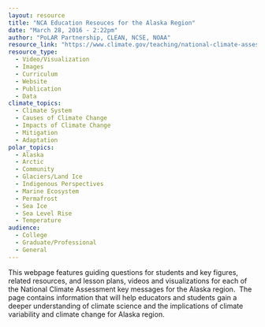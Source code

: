 ```yaml
---
layout: resource
title: "NCA Education Resouces for the Alaska Region"
date: "March 28, 2016 - 2:22pm"
author: "PoLAR Partnership, CLEAN, NCSE, NOAA"
resource_link: "https://www.climate.gov/teaching/national-climate-assessment-resources-educators..."
resource_type:
  - Video/Visualization
  - Images
  - Curriculum
  - Website
  - Publication
  - Data
climate_topics:
  - Climate System
  - Causes of Climate Change
  - Impacts of Climate Change
  - Mitigation
  - Adaptation
polar_topics:
  - Alaska
  - Arctic
  - Community
  - Glaciers/Land Ice
  - Indigenous Perspectives
  - Marine Ecosystem
  - Permafrost
  - Sea Ice
  - Sea Level Rise
  - Temperature
audience:
  - College
  - Graduate/Professional
  - General
---
```


This webpage features guiding questions for students and key figures, related resources, and lesson plans, videos and visualizations for each of the National Climate Assessment key messages for the Alaska region.  The page contains information that will help educators and students gain a deeper understanding of climate science and the implications of climate variability and climate change for Alaska region.